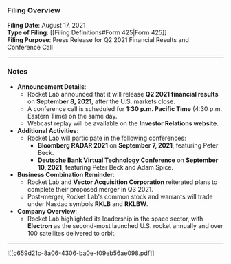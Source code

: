 ### Filing Overview

**Filing Date**: August 17, 2021  
**Type of Filing**: [[Filing Definitions#Form 425|Form 425]]  
**Filing Purpose**: Press Release for Q2 2021 Financial Results and Conference Call

---
### Notes

- **Announcement Details**:
    - Rocket Lab announced that it will release **Q2 2021 financial results** on **September 8, 2021**, after the U.S. markets close.
    - A conference call is scheduled for **1:30 p.m. Pacific Time** (4:30 p.m. Eastern Time) on the same day.
    - Webcast replay will be available on the **Investor Relations website**.
- **Additional Activities**:
    - Rocket Lab will participate in the following conferences:
        - **Bloomberg RADAR 2021** on **September 7, 2021**, featuring Peter Beck.
        - **Deutsche Bank Virtual Technology Conference** on **September 10, 2021**, featuring Peter Beck and Adam Spice.
- **Business Combination Reminder**:
    - Rocket Lab and **Vector Acquisition Corporation** reiterated plans to complete their proposed merger in Q3 2021.
    - Post-merger, Rocket Lab's common stock and warrants will trade under Nasdaq symbols **RKLB** and **RKLBW**.
- **Company Overview**:
    - Rocket Lab highlighted its leadership in the space sector, with **Electron** as the second-most launched U.S. rocket annually and over 100 satellites delivered to orbit.

---

![[c659d21c-8a06-4306-ba0e-f09eb56ae098.pdf]]